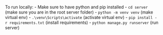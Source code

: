 To run locally:
    - Make sure to have python and pip installed 
    - `cd server` (make sure you are in the root server folder)
    - `python -m venv venv` (make virtual env)
    - `.\venv\Scripts\activate` (activate virtual env)
    - `pip install -r requirements.txt` (install requirements)
    - `python manage.py runserver` (run server)